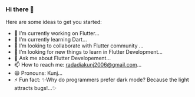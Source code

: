 ### Hi there 👋


Here are some ideas to get you started:

- 🔭 I’m currently working on Flutter...
- 🌱 I’m currently learning Dart...
- 👯 I’m looking to collaborate with Flutter community ...
- 🤔 I’m looking for new things to learn in Flutter Development...
- 💬 Ask me about Flutter Developement...
- 📫 How to reach me: radadiakunj2006@gmail.com...
- 😄 Pronouns: Kunj...
- ⚡ Fun fact:  ✨Why do programmers prefer dark mode?
                Because the light attracts bugs!...✨

